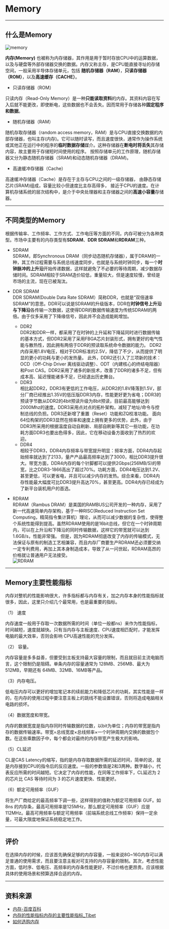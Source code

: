 ﻿# Memory


---

## 什么是Memory
![memory][1]         
       
**内存(Memory)** 也被称为内存储器，其作用是用于暂时存放CPU中的运算数据，以及与硬盘等外部存储器交换的数据。内存又称主存，是CPU能直接寻址的存储空间，一般采用半导体存储单元，包括 **随机存储器（RAM）**，**只读存储器（ROM）**，以及**高速缓存（CACHE）**。

 - 只读存储器（ROM）

只读内存（Read-Only Memory）是一种**只能读取资料**的内存。其资料内容在写入后就不能更改，即使断电，这些数据也不会丢失。因而常用于存储各种**固定程序和数据**。

 - 随机存储器（RAM）

随机存取存储器（random access memory，RAM）是与CPU直接交换数据的内部存储器，也叫主存(内存)。它可以随时读写，而且速度很快，通常作为操作系统或其他正在运行中的程序的**临时数据存储**媒介。这种存储器在**断电时将丢失**其存储内容，故主要用于存储短时间使用的程序。 按照存储单元的工作原理，随机存储器又分为静态随机存储器（SRAM)和动态随机存储器（DRAM)。

 - 高速缓冲存储器（Cache）

高速缓冲存储器（Cache）是存在于主存与CPU之间的一级存储器， 由静态存储芯片(SRAM)组成，容量比较小但速度比主存高得多， 接近于CPU的速度。在计算机存储系统的层次结构中，是介于中央处理器和主存储器之间的**高速小容量**存储器。


----------
## 不同类型的Memory
根据传输率、工作频率、工作方式、工作电压等方面的不同，内存可被分为各种类型。市场中主要有的内存类型有**SDRAM**、**DDR SDRAM**和**RDRAM**三种。

 - SDRAM    
 SDRAM，即Synchronous DRAM（同步动态随机存储器），属于DRAM的一种，其工作过程需要与系统总线速度同步，也就是与系统时钟同步，每一个**时钟脉冲的上升沿**开始传递数据，这样就避免了不必要的等待周期，减少数据存储时间。SDRAM相较于SRAM造价较低，重量较大，但是速度较慢，曾经是市场的主流，现在已被淘汰。

 - DDR SDRAM    
 DDR SDRAM(Double Data Rate SDRAM）简称DDR，也就是“双倍速率SDRAM”的意思。DDR可以说是SDRAM的升级版本，DDR在**时钟信号上升沿与下降沿**各传输一次数据，这使得DDR的数据传输速度为传统SDRAM的两倍。由于仅多采用了下降缘信号，因此并不会造成能耗增加。
    - DDR2    
    DDR2和DDR一样，都采用了在时钟的上升延和下降延同时进行数据传输的基本方式，但DDR2采用了采用FBGA芯片封装形式，拥有更好的电气性能与散热性，因此拥有两倍于DDR的预读取系统命令数据的能力。 
DDR2内存采用1.8V电压，相对于DDR标准的2.5V，降低了不少，从而提供了明显的更小的功耗与更小的发热量。 
此外，DDR2还引入了三项新的技术：OCD（Off-Chip Driver 离线驱动调整）、ODT（内建核心的终结电阻器）和Post CAS。DDR2采用了诸多的新技术，改善了DDR的诸多不足，但有成本高、延迟慢能诸多不足，已经退出历史舞台。
    - DDR3    
    相比起DDR2，DDR3有更低的工作电压，从DDR2的1.8V降落到1.5V，部分厂商已经推出1.35V的低压版DDR3内存，性能更好更为省电；DDR3的预读字节数从DDR2的4bit预读升级为8bit预读，目前最高能够达到2000Mhz的速度。DDR3采用点对点的拓朴架构，减轻了地址/命令与控制总线的负担。DDR3还新增了重置（Reset）功能和ZQ校准功能。
面向64位构架的DDR3显然在频率和速度上拥有更多的优势，此外，由于DDR3所采用的根据温度自动自刷新、局部自刷新等其它一些功能，在功耗方面DDR3也要出色得多，因此，它在移动设备方面收到了热烈的欢迎。
    - DDR4    
    相较于DDR3，DDR4内存频率与带宽提升明显：频率方面，DDR4内存起始频率就达到了2133，量产产品最高频率达到了3000，相比DDR3提升很大。带宽方面，DDR4内存的每个针脚都可以提供2Gbps(256MB/S)的带宽，比之DDR3-1866高出了超过70%。功耗方面，DDR4电压达到1.2V、甚至更低，可以更省电，并且可以减少内存的发热。综合来看，DDR4内存性能最大幅度可比DDR3提升高达70%，甚至更高。DDR4内存已经成为了新平台装机用户的首选。       


 - RDRAM      
 RDRAM（Rambus DRAM）是美国的RAMBUS公司开发的一种内存，采用了新一代高速简单内存架构，基于一种RISC(Reduced Instruction Set Computing，精简指令集计算机）理论，从而可以减少数据的复杂性，使得整个系统性能得到提高。虽然RDRAM使用的是16bit总线，但它在一个时钟周期内，可以在上升沿和下降沿的同时传输数据，这样它的带宽就可以达到1.6GB/s，性能非常强。
但是，因为RDRAM彻底改变了内存的传输模式，无法保证与原有的制造工艺相兼容，而且内存厂商要生产RDRAM还必须要交纳一定专利费用，再加上其本身制造成本，导致了从一问世起，RDRAM高昂的价格就让普通用户无法接受。     
![RDRAM][2]


----------
## Memory主要性能指标

内存对整机的性能影响很大，许多指标都与内存有关，加之内存本身的性能指标就很多，因此，这里只介绍几个最常用，也是最重要的指标。

 （1） 速度

内存速度一般用于存取一次数据所需的时间（单位一般都ns）来作为性能指标，时间越短，速度就越快。只有当内存与主板速度、CPU速度相匹配时，才能发挥电脑的最大效率，否则会影响 CPU高速性能的充分发挥。

 （2） 容量。

内存容量是多多益善，但要受到主板支持最大容量的限制，而且就目前主流电脑而言，这个限制仍是阻碍。单条内存的容量通常为 128MB、256MB、最大为 512MB，早期还有 64MB、32MB、16MB等产品。


（3）内存电压。

低电压内存可以更好的增加笔记本的续航能力和降低芯片的功耗，其实性能是一样的，在内存的使用过程中要注意主板上的跳线不能设置错误，否则将造成电脑相关电路的损坏。

（4）数据宽度和带宽。

内存的数据宽度是指内存同时传输数据的位数，以bit为单位；内存的带宽是指内存的数据传输速率。带宽=总线宽度×总线频率×一个时钟周期内交换的数据包个数。在这些乘数因子中，每个都会对最终的内存带宽产生极大的影响。

（5）CL延迟      
        
CL是CAS Latency的缩写，指的是内存存取数据所需的延迟时间，简单的说，就是内存接到CPU的指令后的反应速度。一般的参数值是2和3两种。数字越小，代表反应所需的时间越短。它决定了内存的性能，在同等工作频率下，CL延迟为 2 的芯片比 CAS 等待时间为 3 的芯片速度更快、性能更好。

（6）额定可用频率（GUF）

将生产厂商给定的最高频率下调一些，这样得到的值称为额定可用频率 GUF。如 8ns 的内存条，最高可用频率是125MHz，那么额定可用频率（GUF）应是112MHz。最高可用频率与额定可用频率（前端系统总线工作频率）保持一定余量，可最大限度地保证系统稳定地工作。


----------
## 评价
在选择内存的时候，应该首先确保足够的内存容量，一般来说8G~16G内存可以满足普通的使用需求，而且要注意主板对可支持的内存容量的限制。其次，考虑性能方面，低时序、低电压、高频率的内存条性能更好，不过价格也更昂贵。应该根据具体的使用场景和预算选择合适的内存。


----------


## 资料来源

 - [内存-百度百科][3]
 - [内存的性能指标内存的主要性能指标_Tibet][4]
 - [如何选购内存][5]

  [1]: https://ss1.bdstatic.com/70cFuXSh_Q1YnxGkpoWK1HF6hhy/it/u=872519790,507419261&fm=26&gp=0.jpg
  [2]: https://gss2.bdstatic.com/9fo3dSag_xI4khGkpoWK1HF6hhy/baike/c0=baike80,5,5,80,26/sign=4ad63a23e924b899ca31716a0f6f76f0/9a504fc2d56285358733c20290ef76c6a6ef63c5.jpg
  [3]: https://baike.baidu.com/item/%E5%86%85%E5%AD%98
  [4]: https://www.wenjiwu.com/doc/ebivni.html
  [5]: https://baijiahao.baidu.com/s?id=1596413897685202532&wfr=spider&for=pc
